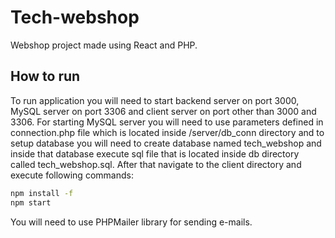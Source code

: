 # Tech-webshop

Webshop project made using React and PHP.

## How to run
To run application you will need to start backend server on port 3000, MySQL server on port 3306 and client server on port other than 3000 and 3306.
For starting MySQL server you will need to use parameters defined in connection.php file which is located inside /server/db_conn directory and to setup database you will need to create database named tech_webshop and inside that database execute sql file that is located inside db directory called tech_webshop.sql.
After that navigate to the client directory and execute following commands:
```cmd
npm install -f
npm start
```
You will need to use PHPMailer library for sending e-mails.
